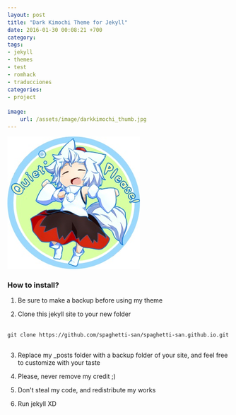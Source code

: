 ```yaml
---
layout: post
title: "Dark Kimochi Theme for Jekyll"
date: 2016-01-30 00:08:21 +700
category: 
tags: 
- jekyll
- themes
- test
- romhack
- traducciones
categories:
- project

image: 
    url: /assets/image/darkkimochi_thumb.jpg
---
```





![](/assets/image/darkkimochi.jpg)




<h3>How to install?</h3>

1. Be sure to make a backup before using my theme

2. Clone this jekyll site to your new folder
<pre>
<code>
git clone https://github.com/spaghetti-san/spaghetti-san.github.io.git
</code>
</pre>
3. Replace my _posts folder with a backup folder of your site, and feel free to customize with your taste

4. Please, never remove my credit ;)

5. Don't steal my code, and redistribute my works

6. Run jekyll XD


